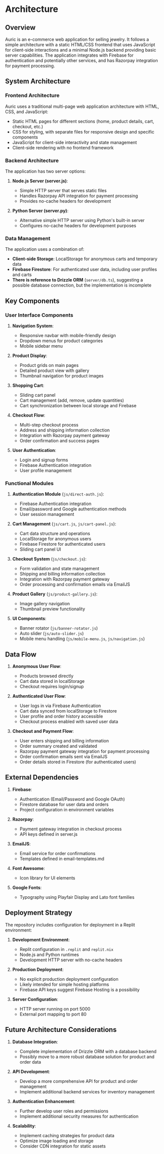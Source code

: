 # Architecture

## Overview

Auric is an e-commerce web application for selling jewelry. It follows a simple architecture with a static HTML/CSS frontend that uses JavaScript for client-side interactions and a minimal Node.js backend providing basic server capabilities. The application integrates with Firebase for authentication and potentially other services, and has Razorpay integration for payment processing.

## System Architecture

### Frontend Architecture

Auric uses a traditional multi-page web application architecture with HTML, CSS, and JavaScript:

- Static HTML pages for different sections (home, product details, cart, checkout, etc.)
- CSS for styling, with separate files for responsive design and specific components
- JavaScript for client-side interactivity and state management
- Client-side rendering with no frontend framework

### Backend Architecture

The application has two server options:

1. **Node.js Server (server.js)**:
   - Simple HTTP server that serves static files
   - Handles Razorpay API integration for payment processing
   - Provides no-cache headers for development

2. **Python Server (server.py)**:
   - Alternative simple HTTP server using Python's built-in server
   - Configures no-cache headers for development purposes

### Data Management

The application uses a combination of:

- **Client-side Storage**: LocalStorage for anonymous carts and temporary data
- **Firebase Firestore**: For authenticated user data, including user profiles and carts
- **There is reference to Drizzle ORM** (`server/db.ts`), suggesting a possible database connection, but the implementation is incomplete

## Key Components

### User Interface Components

1. **Navigation System**:
   - Responsive navbar with mobile-friendly design
   - Dropdown menus for product categories
   - Mobile sidebar menu

2. **Product Display**:
   - Product grids on main pages
   - Detailed product view with gallery
   - Thumbnail navigation for product images

3. **Shopping Cart**:
   - Sliding cart panel
   - Cart management (add, remove, update quantities)
   - Cart synchronization between local storage and Firebase

4. **Checkout Flow**:
   - Multi-step checkout process
   - Address and shipping information collection
   - Integration with Razorpay payment gateway
   - Order confirmation and success pages

5. **User Authentication**:
   - Login and signup forms
   - Firebase Authentication integration
   - User profile management

### Functional Modules

1. **Authentication Module** (`js/direct-auth.js`):
   - Firebase Authentication integration
   - Email/password and Google authentication methods
   - User session management

2. **Cart Management** (`js/cart.js`, `js/cart-panel.js`):
   - Cart data structure and operations
   - LocalStorage for anonymous users
   - Firebase Firestore for authenticated users
   - Sliding cart panel UI

3. **Checkout System** (`js/checkout.js`):
   - Form validation and state management
   - Shipping and billing information collection
   - Integration with Razorpay payment gateway
   - Order processing and confirmation emails via EmailJS

4. **Product Gallery** (`js/product-gallery.js`):
   - Image gallery navigation
   - Thumbnail preview functionality

5. **UI Components**:
   - Banner rotator (`js/banner-rotator.js`)
   - Auto slider (`js/auto-slider.js`)
   - Mobile menu handling (`js/mobile-menu.js`, `js/navigation.js`)

## Data Flow

1. **Anonymous User Flow**:
   - Products browsed directly
   - Cart data stored in localStorage
   - Checkout requires login/signup

2. **Authenticated User Flow**:
   - User logs in via Firebase Authentication
   - Cart data synced from localStorage to Firestore
   - User profile and order history accessible
   - Checkout process enabled with saved user data

3. **Checkout and Payment Flow**:
   - User enters shipping and billing information
   - Order summary created and validated
   - Razorpay payment gateway integration for payment processing
   - Order confirmation emails sent via EmailJS
   - Order details stored in Firestore (for authenticated users)

## External Dependencies

1. **Firebase**:
   - Authentication (Email/Password and Google OAuth)
   - Firestore database for user data and orders
   - Project configuration in environment variables

2. **Razorpay**:
   - Payment gateway integration in checkout process
   - API keys defined in server.js

3. **EmailJS**:
   - Email service for order confirmations
   - Templates defined in email-templates.md

4. **Font Awesome**:
   - Icon library for UI elements

5. **Google Fonts**:
   - Typography using Playfair Display and Lato font families

## Deployment Strategy

The repository includes configuration for deployment in a Replit environment:

1. **Development Environment**:
   - Replit configuration in `.replit` and `replit.nix`
   - Node.js and Python runtimes
   - Development HTTP server with no-cache headers

2. **Production Deployment**:
   - No explicit production deployment configuration
   - Likely intended for simple hosting platforms
   - Firebase API keys suggest Firebase Hosting is a possibility

3. **Server Configuration**:
   - HTTP server running on port 5000
   - External port mapping to port 80

## Future Architecture Considerations

1. **Database Integration**:
   - Complete implementation of Drizzle ORM with a database backend
   - Possibly move to a more robust database solution for product and order data

2. **API Development**:
   - Develop a more comprehensive API for product and order management
   - Implement additional backend services for inventory management

3. **Authentication Enhancement**:
   - Further develop user roles and permissions
   - Implement additional security measures for authentication

4. **Scalability**:
   - Implement caching strategies for product data
   - Optimize image loading and storage
   - Consider CDN integration for static assets